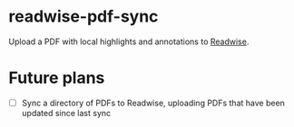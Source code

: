 # readwise-pdf-sync

Upload a PDF with local highlights and annotations to [Readwise](https://readwise.io).

# Future plans
- [ ] Sync a directory of PDFs to Readwise, uploading PDFs that have been updated since last sync
